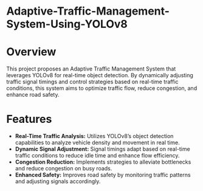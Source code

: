 # Adaptive-Traffic-Management-System-Using-YOLOv8


# Overview

This project proposes an Adaptive Traffic Management System that leverages YOLOv8 for real-time object detection. By dynamically adjusting traffic signal timings and control strategies based on real-time traffic conditions, this system aims to optimize traffic flow, reduce congestion, and enhance road safety.

# Features

* **Real-Time Traffic Analysis:** Utilizes YOLOv8’s object detection capabilities to analyze vehicle density and movement in real time.
* **Dynamic Signal Adjustment:** Signal timings adapt based on real-time traffic conditions to reduce idle time and enhance flow efficiency.
* **Congestion Reduction:** Implements strategies to alleviate bottlenecks and reduce congestion on busy roads.
* **Enhanced Safety:** Improves road safety by monitoring traffic patterns and adjusting signals accordingly.
